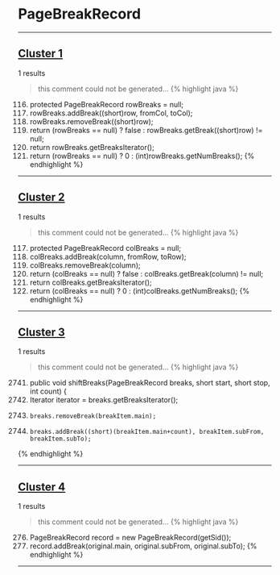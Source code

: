 # PageBreakRecord

***

## [Cluster 1](./1)
1 results
> this comment could not be generated...
{% highlight java %}
116. protected PageBreakRecord            rowBreaks         =     null;
2775.   rowBreaks.addBreak((short)row, fromCol, toCol);
2785.   rowBreaks.removeBreak((short)row);
2794.   return (rowBreaks == null) ? false : rowBreaks.getBreak((short)row) != null;
2855.   return rowBreaks.getBreaksIterator();
2863.   return (rowBreaks == null) ? 0 : (int)rowBreaks.getNumBreaks();
{% endhighlight %}

***

## [Cluster 2](./2)
1 results
> this comment could not be generated...
{% highlight java %}
117. protected PageBreakRecord            colBreaks         =     null;
2807.   colBreaks.addBreak(column, fromRow, toRow);
2818.   colBreaks.removeBreak(column);
2827.   return (colBreaks == null) ? false : colBreaks.getBreak(column) != null;
2871.   return colBreaks.getBreaksIterator();
2879.   return (colBreaks == null) ? 0 : (int)colBreaks.getNumBreaks();
{% endhighlight %}

***

## [Cluster 3](./3)
1 results
> this comment could not be generated...
{% highlight java %}
2741. public void shiftBreaks(PageBreakRecord breaks, short start, short stop, int count) {
2745.   Iterator iterator = breaks.getBreaksIterator();
2760.     breaks.removeBreak(breakItem.main);
2761.     breaks.addBreak((short)(breakItem.main+count), breakItem.subFrom, breakItem.subTo);
{% endhighlight %}

***

## [Cluster 4](./4)
1 results
> this comment could not be generated...
{% highlight java %}
276. PageBreakRecord record = new PageBreakRecord(getSid());      
280.    record.addBreak(original.main, original.subFrom, original.subTo);
{% endhighlight %}

***

